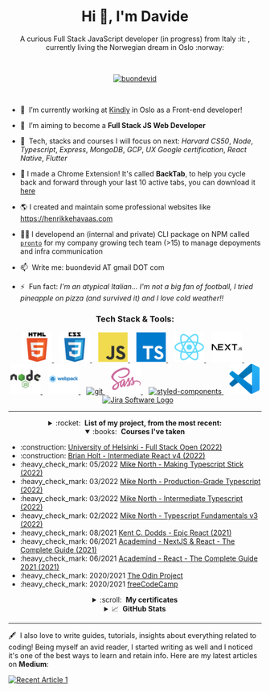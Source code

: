 <h1 align="center">Hi 👋, I'm Davide</h1>
<p align="center">A curious Full Stack JavaScript developer (in progress) from Italy :it: , currently living the Norwegian dream in Oslo :norway:</p>

<!-- <p align="left"> <img src="https://komarev.com/ghpvc/?username=buondevid&label=Profile%20views&color=ce9927&style=flat" alt="buondevid" /> </p> -->
<br>

<p align="center"> <a href="https://github.com/ryo-ma/github-profile-trophy"><img src="https://github-profile-trophy.vercel.app/?username=buondevid" alt="buondevid" /></a> </p>
<br>

- 💼 &nbsp;I’m currently working at [Kindly](https://www.kindly.ai/) in Oslo as a Front-end developer!

- 🌱 &nbsp;I’m aiming to become a **Full Stack JS Web Developer**

- :book: &nbsp;Tech, stacks and courses I will focus on next: _Harvard CS50_, _Node_, _Typescript_, _Express_, _MongoDB_, _GCP_, _UX Google certification_, _React Native_, _Flutter_

- 🔨 I made a Chrome Extension! It's called **BackTab**, to help you cycle back and forward through your last 10 active tabs, you can download it [here](https://chrome.google.com/webstore/detail/backtab/llmkobjeihbjhjembednoaphiocminap)

- 🌎 I created and maintain some professional websites like https://henrikkehavaas.com

- 👨‍💻 I developend an (internal and private) CLI package on NPM called [`pronto`](https://www.npmjs.com/package/@kindly/pronto) for my company growing tech team (>15) to manage depoyments and infra communication

- 📫 &nbsp;Write me: buondevid AT gmail DOT com

- ⚡ &nbsp;Fun fact: *I'm an atypical Italian... I'm not a big fan of football, I tried pineapple on pizza (and survived it) and I love cold weather!!*

<!-- <h3 align="left">Connect with me:</h3>
<p align="left">
<a href="https://codepen.io/buondevid" target="blank"><img align="center" src="https://cdn.jsdelivr.net/npm/simple-icons@3.0.1/icons/codepen.svg" alt="buondevid" height="30" width="40" /></a>
</p> -->

<h3 align="center">Tech Stack & Tools:</h3>
<p align="center"> <a href="https://www.w3.org/html/" target="_blank"> <img src="https://raw.githubusercontent.com/devicons/devicon/master/icons/html5/html5-original-wordmark.svg" alt="html5" width="60" height="60"/> </a> &nbsp;&nbsp; <a href="https://www.w3schools.com/css/" target="_blank"> <img src="https://raw.githubusercontent.com/devicons/devicon/master/icons/css3/css3-original-wordmark.svg" alt="css3" width="60" height="60"/> </a> &nbsp;&nbsp; <a href="https://developer.mozilla.org/en-US/docs/Web/JavaScript" target="_blank"> <img src="https://raw.githubusercontent.com/devicons/devicon/master/icons/javascript/javascript-original.svg" alt="javascript" width="60" height="60"/> </a> &nbsp;&nbsp; <a href="https://developer.mozilla.org/en-US/docs/Web/JavaScript" target="_blank"> <img src="https://raw.githubusercontent.com/devicons/devicon/master/icons/typescript/typescript-original.svg" alt="typescript" width="60" height="60"/> </a> &nbsp;&nbsp; <a href="https://reactjs.org/" target="_blank"> <img src="https://github.com/devicons/devicon/blob/master/icons/react/react-original.svg" alt="react" width="60" height="60"/> </a> &nbsp;&nbsp; <a href="https://nextjs.org/" target="_blank"> <img src="https://github.com/devicons/devicon/blob/master/icons/nextjs/nextjs-original-wordmark.svg" alt="nextjs" width="60" height="60"/> </a> &nbsp;&nbsp; <a href="https://nodejs.org" target="_blank"> <img src="https://raw.githubusercontent.com/devicons/devicon/master/icons/nodejs/nodejs-original-wordmark.svg" alt="nodejs" width="60" height="60"/> </a> &nbsp;&nbsp; <a href="https://webpack.js.org" target="_blank"> <img src="https://raw.githubusercontent.com/devicons/devicon/d00d0969292a6569d45b06d3f350f463a0107b0d/icons/webpack/webpack-original-wordmark.svg" alt="webpack" width="60" height="60"/> </a> &nbsp;&nbsp; <a href="https://git-scm.com/" target="_blank"> <img src="https://www.vectorlogo.zone/logos/git-scm/git-scm-icon.svg" alt="git" width="60" height="60"/> </a> &nbsp;&nbsp; <a href="https://sass-lang.com" target="_blank"> <img margin="10px"src="https://raw.githubusercontent.com/devicons/devicon/master/icons/sass/sass-original.svg" alt="sass" width="60" height="60"/> </a> &nbsp;&nbsp; <a href="https://www.styled-components.com/" target="_blank"> <img src="https://github.com/styled-components/brand/blob/master/styled-components.svg" alt="styled-components" width="60" height="60"/> </a> &nbsp;&nbsp; <a href="https://code.visualstudio.com/" target="_blank"> <img src="https://github.com/devicons/devicon/blob/master/icons/vscode/vscode-original.svg" alt="vscode" width="60" height="60"/> </a> &nbsp;&nbsp; <a href="https://www.atlassian.com/software/jira" target="_blank"> <img src="https://user-images.githubusercontent.com/36935593/127978938-9422c2ba-379d-49c1-b275-77538b743a98.png" alt="Jira Software Logo" width="60" height="60"/> </a>
  
---

<details align="center">
  
  <summary>:rocket:&nbsp; <strong>List of my project, from the most recent:</strong></summary>

<ol align="left">
  <li><a href="https://buondevid.github.io/travel-list-app/">Travel List App (React)</a></li>
  <li><a href="https://nostalgic-jennings-48fe75.netlify.app/">Task Tracker (React)</a></li>
  <li><a href="https://60cbcaad6844ff009c4f2b5d--awesome-gates-d44cb3.netlify.app/">Fish market's online shop (React)</a></li>
  <li><a href="https://buondevid.github.io/form-costraint-API-JS/"><em>minor</em> JS: form costraint API tryout</a></li>
  <li><a href="https://buondevid.github.io/custom-select-dropdown/"><em>minor</em> UI: custom dropdown element</a></li>
  <li><a href="https://buondevid.github.io/todo-app/">Todo App</a></li>
  <li><a href="https://buondevid.github.io/restaurant-page/">Restaurant Page</a></li>
  <li><a href="https://buondevid.github.io/tic-tac-toe/">Tic Tac Toe</a></li>
  <li><a href="https://buondevid.github.io/library/">Library App</a></li>
  <li><a href="https://buondevid.github.io/calculator/">Calculator</a></li>
  <li><a href="https://buondevid.github.io/etch-a-sketch/">Etch-a-Sketch</a></li>
  <li><a href="https://buondevid.github.io/rock-scissors-paper/">Rock Scissors Paper</a></li>
  <li><a href="https://buondevid.github.io/pianoforte/">Pianoforte App</a></li>
  <li><a href="https://buondevid.github.io/google-homepage/">Google Homepage</a></li>
  <li><a href="https://codepen.io/buondevid">My very first and oldest 5 beginner projects on Codepen </a>
    <ul>
      <li><a href="https://codepen.io/buondevid/pen/vYXyGzM">Technical Documentation Page</a></li>
      <li><a href="https://codepen.io/buondevid/pen/qBaqMRb">Portfolio</a></li>
      <li><a href="https://codepen.io/buondevid/pen/rNMMoaX">Landing Page</a></li>
      <li><a href="https://codepen.io/buondevid/pen/PoGGaqg">Form</a></li>
      <li><a href="https://codepen.io/buondevid/pen/mdrrVBK">Tribute Page</a></li>
    </ul>
  </li>
</ol>

</details>
  
<details align="center" open>
  
  <summary>:books:&nbsp; <strong>Courses I've taken</strong></summary>
  
  <ul align="left">
    <li>:construction: <a href="https://fullstackopen.com/en/">University of Helsinki - Full Stack Open (2022)</a></li>
    <li>:construction: <a href="https://frontendmasters.com/courses/intermediate-react-v4/">Brian Holt - Intermediate React v4 (2022)</a></li>
    <li>:heavy_check_mark: 05/2022 <a href="https://frontendmasters.com/courses/typescript-practice/">Mike North - Making Typescript Stick (2022)</a></li>
    <li>:heavy_check_mark: 03/2022 <a href="https://frontendmasters.com/courses/production-typescript/">Mike North - Production-Grade Typescript (2022)</a></li>
    <li>:heavy_check_mark: 03/2022 <a href="https://frontendmasters.com/courses/intermediate-typescript/">Mike North - Intermediate Typescript (2022)</a></li>
    <li>:heavy_check_mark: 02/2022 <a href="https://frontendmasters.com/courses/typescript-v3/">Mike North - Typescript Fundamentals v3 (2022)</a></li>
    <li>:heavy_check_mark: 08/2021 <a href="https://epicreact.dev/">Kent C. Dodds - Epic React (2021)</a></li>
    <li>:heavy_check_mark: 06/2021 <a href="https://pro.academind.com/p/nextjs-react-the-complete-guide">Academind - NextJS & React - The Complete Guide (2021)</a></li>
    <li>:heavy_check_mark: 06/2021 <a href="https://pro.academind.com/p/react-the-complete-guide">Academind - React - The Complete Guide 2021 (2021)</a></li>
    <li>:heavy_check_mark: 2020/2021 <a href="https://www.theodinproject.com/">The Odin Project</a></li>
    <li>:heavy_check_mark: 2020/2021 <a href="https://www.freecodecamp.org/buondevid">freeCodeCamp</a></li>
  </ul>
  
</details>

<details align="center">
  
  <summary>:scroll:&nbsp; <strong>My certificates</strong></summary>
  
  <br>
  
<p align="center">&nbsp;
  
  <img src="https://user-images.githubusercontent.com/36935593/117206379-14a5cb00-adf3-11eb-9d7d-fa7914a0ac30.png" alt="FCC certificate Web Design" width="800">

</p>

<p align="center">&nbsp;
  
  <img src="https://user-images.githubusercontent.com/36935593/131003511-220b69b5-063d-4e0d-a30f-b1f6289e004d.png" alt="FCC certificate Javascript" width="800">
  
</p>

</details>

<details align="center">
  
  <summary>📈&nbsp; <strong>GitHub Stats</strong></summary>
  
  <br>
  
<p align="center">&nbsp;
  
  <img src="https://github-readme-stats.vercel.app/api?username=buondevid&show_icons=true&locale=en&count_private=true&&theme=great-gatsby" alt="buondevid" />
  
</p>

<!-- <p align="center"><img src="https://github-readme-streak-stats.herokuapp.com/?user=buondevid&" alt="buondevid" /></p> -->
<p align="center">
    <img src="https://github-readme-streak-stats.herokuapp.com/?user=buondevid&theme=great-gatsby">
</p>

<p align="center">
  <img src="https://github-readme-stats.vercel.app/api/top-langs/?username=buondevid&layout=compact&theme=great-gatsby">
</p>

</details>
  
---
  
🖋️&nbsp; I also love to write guides, tutorials, insights about everything related to coding! Being myself an avid reader, I started writing as well and I noticed it's one of the best ways to learn and retain info.  Here are my latest articles on __Medium__:
  
<!-- <a target="_blank" href="https://github-readme-medium-recent-article.vercel.app/medium/@davidebriano/0"><img src="https://github-readme-medium-recent-article.vercel.app/medium/@davidebriano/0" alt="Recent Article 0"> -->
<a target="_blank" href="https://github-readme-medium-recent-article.vercel.app/medium/@davidebriano/0"><img src="https://github-readme-medium-recent-article.vercel.app/medium/@davidebriano/1" alt="Recent Article 1">
